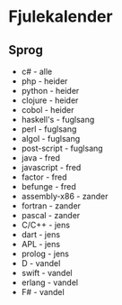 Fjulekalender
=============


Sprog
-------------
* c# - alle
* php - heider
* python - heider
* clojure - heider
* cobol - heider
* haskell's - fuglsang
* perl - fuglsang
* algol - fuglsang
* post-script - fuglsang
* java - fred
* javascript - fred
* factor - fred
* befunge - fred
* assembly-x86 - zander
* fortran - zander
* pascal - zander
* C/C++ - jens
* dart - jens
* APL - jens
* prolog - jens
* D - vandel
* swift - vandel
* erlang - vandel
* F# - vandel

